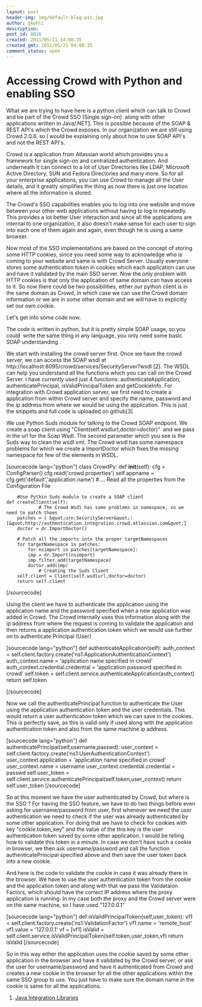```yaml
---
layout: post
header-img: img/default-blog-pic.jpg
author: gkohli
description: 
post_id: 8816
created: 2011/05/21 14:08:35
created_gmt: 2011/05/21 09:08:35
comment_status: open
---
```


# Accessing Crowd with Python and enabling SSO

What we are trying to have here is a python client which can talk to Crowd and be part of the Crowd SSO (Single sign-on)  along with other applications written in Java/.NET[1]. This is possible because of the SOAP & REST API's which the Crowd exposes. In our organization we are still using Crowd 2.0.6, so I would be explaining only about how to use SOAP API's and not the REST API's.

Crowd is a application from Atlassian world which provides you a framework for single sign-on and centralized authentication. And underneath it can connect to a lot of User Directories like LDAP, Microsoft Active Directory, SUN and Fedora Directories and many more. So for all your enterprise applications, you can use Crowd to manage all the User details, and it greatly simplifies the thing as now there is just one location where all the information is stored.

The Crowd's SSO capabilities enables you to log into one website and move between your other web applications without having to log in repeatedly. This provides a lot better User interaction and since all the applications are internal to one organization, it also doesn't make sense for each user to sign into each one of them again and again, even though he is using a same browser.

Now most of the SSO implementations are based on the concept of storing some HTTP cookies, since you need some way to acknowledge who is coming to your website and same is with Crowd Server. Usually everyone stores some authentication token in cookies which each application can use and have it validated by the main SSO server. Now the only problem with HTTP cookies is that only the application of same domain can have access to it. So now there could be two possibilities, either our python client is in the same domain as Crowd, in which case we can use the Crowd domain information or we are in some other domain and we will have to explicitly set our own cookie.

Let's get into some code now.

The code is written in python, but it is pretty simple SOAP usage, so you could  write the same thing in any language, you only need some basic SOAP understanding .

We start with installing the crowd server first. Once we have the crowd server, we can access the SOAP wsdl at http://localhost:8095/crowd/services/SecurityServer?wsdl [2]. The WSDL can help you understand all the functions which you can call on the Crowd Server. I have currently used just 4 functions: authenticateApplication, authenticatePrincipal, isValidPrincipalToken and getCookieInfo. For integration with Crowd application server, we first need to create a application from within Crowd server and specify the name, password and the ip address from where we would be using the application. This is just the snippets and full code is uploaded on github[3]

We use Python Suds module for talking to the Crowd SOAP endpoint. We create a soap client using "Client(self.wsdlurl,doctor=doctor)"  and we pass in the url for the Soap Wsdl. The second parameter which you see is the Suds way to clean the wsdl xml. The Crowd wsdl has some namespace problems for which we create a ImportDoctor which fixes the missing namespace for few of the elements in WSDL.

[sourcecode lang="python"] class CrowdPy: def **init**(self): cfg = ConfigParser() cfg.read('crowd.properties') self.appname = cfg.get('default','application.name') #.... Read all the properties from the Configuration File
    
    
        #Use Pythin Suds module to create a SOAP client
    def createClient(self):
                # The Crowd Wsdl has some problems in namespace, so we need to patch thoes
        patches = { &quot;urn:SecurityServer&quot;: [&quot;http://authentication.integration.crowd.atlassian.com&quot;}
        doctor = dr.ImportDoctor()
    
        # Patch all the imports into the proper targetNamespaces
        for targetNamespace in patches:
            for nsimport in patches[targetNamespace]:
            imp = dr.Import(nsimport)
            imp.filter.add(targetNamespace)
            doctor.add(imp)
                # Creating the Suds Client
        self.client = Client(self.wsdlurl,doctor=doctor)
        return self.client
    

[/sourcecode]

Using the client we have to authenticate the application using the application name and the password specified when a new application was added in Crowd. The Crowd internally uses this information along with the ip address from where the request is coming to validate the application and then returns a application authentication token which we would use further on to authenticate Principal (User)

[sourcecode lang="python"] def authenticateApplication(self): auth_context = self.client.factory.create('ns1:ApplicationAuthenticationContext') auth_context.name = 'application name specified in crowd' auth_context.credential.credential = 'application password specified in crowd' self.token = self.client.service.authenticateApplication(auth_context) return self.token

[/sourcecode]

Now we call the authenticatePrincipal function to authenticate the User using the application authentication token and the user credentials. This would return a user authentication token which we can save in the cookies. This is perfectly save, as this is valid only if used along with the application authentication token and also from the same machine ip address.

[sourcecode lang="python"] def authenticatePrincipal(self,username,passwd): user_context = self.client.factory.create('ns1:UserAuthenticationContext') user_context.application = 'application name specified in crowd' user_context.name = username user_context.credential.credential = passwd self.user_token = self.client.service.authenticatePrincipal(self.token,user_context) return self.user_token [/sourcecode]

So at this moment we have the user authenticated by Crowd, but where is the SSO ? For having the SSO feature, we have to do two things before even asking for username/password from user, first whenever we need the user authentication we need to check if the user was already authenticated by some other application. For doing that we have to check for cookies with key "cookie.token_key" and the value of the this key is the user authentication token saved by some other application. I would be telling how to validate this token in a minute. In case we don't have such a cookie in browser, we then ask username/password and call the function authenticatePrincipal specified above and then save the user token back into a new cookie.

And here is the code to validate the cookie in case it was already there in the browser. We have to use the user authentication token from the cookie and the application token and along with that we pass the Validataion Factors, which should have the correct IP address where the proxy application is running. In my case both the proxy and the Crowd server were on the same machine, so I have used "127.0.0.1"

[sourcecode lang="python"] def isValidPrincipalToken(self,user_token): vf1 = self.client.factory.create('ns1:ValidationFactor') vf1.name = 'remote_host' vf1.value = '127.0.0.1' vf = [vf1] isValid = self.client.service.isValidPrincipalToken(self.token,user_token,vf) return isValid [/sourcecode]

So in this way either the application uses the cookie saved by some other application in the browser and have it validated by the Crowd server, or ask the user for username/password and have it authenticated from Crowd and creates a new cookie in the browser for all the other applications within the same SSO group to use. You just have to make sure the domain name in the cookie is same for all the applications.

  1. [Java Integration Libraries][1]

   [1]: http://confluence.atlassian.com/display/CROWDDEV/Java+Integration+Libraries (Java Integration Libraries)